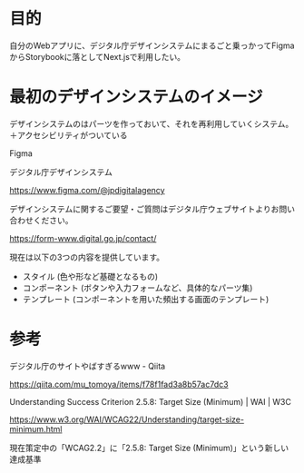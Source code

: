 <!--
title:   既存のデザインシステムを利用する方法 FigmaからStorybookそしてNext.jsへ (デジタル庁のを使用する NPO法人向けサイト等)
tags:    デザインシステム
id:      4aa97d1eff5e932a5fc5
private: true
-->
# 目的
自分のWebアプリに、デジタル庁デザインシステムにまるごと乗っかってFigmaからStorybookに落としてNext.jsで利用したい。

# 最初のデザインシステムのイメージ
デザインシステムのはパーツを作っておいて、それを再利用していくシステム。
＋アクセシビリティがついている







Figma

デジタル庁デザインシステム

https://www.figma.com/@jpdigitalagency

デザインシステムに関するご要望・ご質問はデジタル庁ウェブサイトよりお問い合わせください。

https://form-www.digital.go.jp/contact/


現在は以下の3つの内容を提供しています。
* スタイル (色や形など基礎となるもの)
* コンポーネント (ボタンや入力フォームなど、具体的なパーツ集)
* テンプレート (コンポーネントを用いた頻出する画面のテンプレート)














# 参考

デジタル庁のサイトやばすぎるwww - Qiita

https://qiita.com/mu_tomoya/items/f78f1fad3a8b57ac7dc3

Understanding Success Criterion 2.5.8: Target Size (Minimum) | WAI | W3C

https://www.w3.org/WAI/WCAG22/Understanding/target-size-minimum.html

現在策定中の「WCAG2.2」に「2.5.8: Target Size (Minimum)」という新しい達成基準